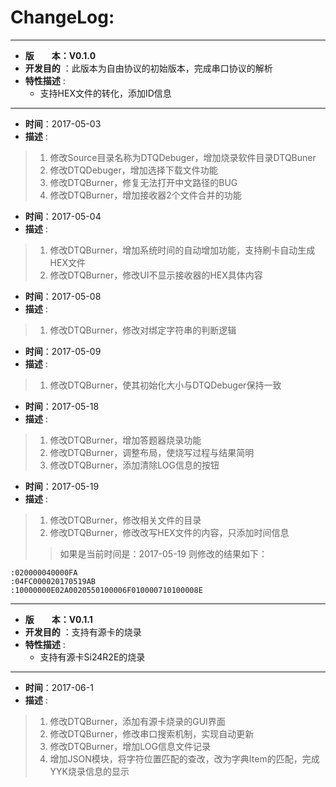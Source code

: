 # ChangeLog:
*****************************************************************************************
* **版　　本：V0.1.0**
* **开发目的** ：此版本为自由协议的初始版本，完成串口协议的解析
* **特性描述** : 
	* 支持HEX文件的转化，添加ID信息
*****************************************************************************************
* **时间**：2017-05-03
* **描述** :
> 1. 修改Source目录名称为DTQDebuger，增加烧录软件目录DTQBuner
> 2. 修改DTQDebuger，增加选择下载文件功能
> 3. 修改DTQBurner，修复无法打开中文路径的BUG
> 4. 修改DTQBurner，增加接收器2个文件合并的功能

* **时间**：2017-05-04
* **描述** :
> 1. 修改DTQBurner，增加系统时间的自动增加功能，支持刷卡自动生成HEX文件
> 2. 修改DTQBurner，修改UI不显示接收器的HEX具体内容

* **时间**：2017-05-08
* **描述** :
> 1. 修改DTQBurner，修改对绑定字符串的判断逻辑

* **时间**：2017-05-09
* **描述** :
> 1. 修改DTQBurner，使其初始化大小与DTQDebuger保持一致

* **时间**：2017-05-18
* **描述** :
> 1. 修改DTQBurner，增加答题器烧录功能
> 2. 修改DTQBurner，调整布局，使烧写过程与结果简明
> 3. 修改DTQBurner，添加清除LOG信息的按钮

* **时间**：2017-05-19
* **描述** :
> 1. 修改DTQBurner，修改相关文件的目录
> 2. 修改DTQBurner，修改改写HEX文件的内容，只添加时间信息
>> 如果是当前时间是：2017-05-19
>> 则修改的结果如下：
```
:020000040000FA
:04FC000020170519AB
:10000000E02A0020550100006F010000710100008E
```

*****************************************************************************************
* **版　　本：V0.1.1**
* **开发目的** ：支持有源卡的烧录
* **特性描述** : 
	* 支持有源卡Si24R2E的烧录
*****************************************************************************************
* **时间**：2017-06-1
* **描述** :
> 1. 修改DTQBurner，添加有源卡烧录的GUI界面
> 2. 修改DTQBurner，修改串口搜索机制，实现自动更新
> 3. 修改DTQBurner，增加LOG信息文件记录
> 4. 增加JSON模块，将字符位置匹配的查改，改为字典Item的匹配，完成YYK烧录信息的显示
